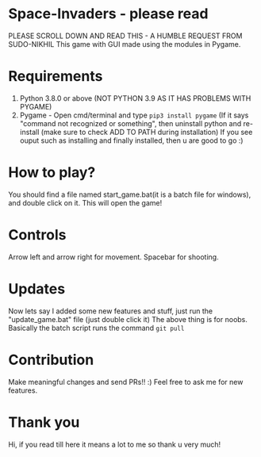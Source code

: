 # Space-Invaders - please read
PLEASE SCROLL DOWN AND READ THIS - A HUMBLE REQUEST FROM SUDO-NIKHIL
This game with GUI made using the modules in Pygame.

# Requirements
1. Python 3.8.0 or above (NOT PYTHON 3.9 AS IT HAS PROBLEMS WITH PYGAME)
2. Pygame - Open cmd/terminal and type `pip3 install pygame` (If it says "command not recognized or something", then uninstall python and re-install (make sure to check ADD TO PATH during installation)
  If you see ouput such as installing and finally installed, then u are good to go :)
# How to play?
You should find a file named start_game.bat(it is a batch file for windows), and double click on it. This will open the game!
 # Controls
 Arrow left and arrow right for movement.
 Spacebar for shooting.
 # Updates
 Now lets say I added some new features and stuff, just run the "update_game.bat" file (just double click it)
 The above thing is for noobs. Basically the batch script runs the command `git pull`
# Contribution
  Make meaningful changes and send PRs!! :)
  Feel free to ask me for new features.
# Thank you
Hi, if you read till here it means a lot to me so thank u very much!
  
  

